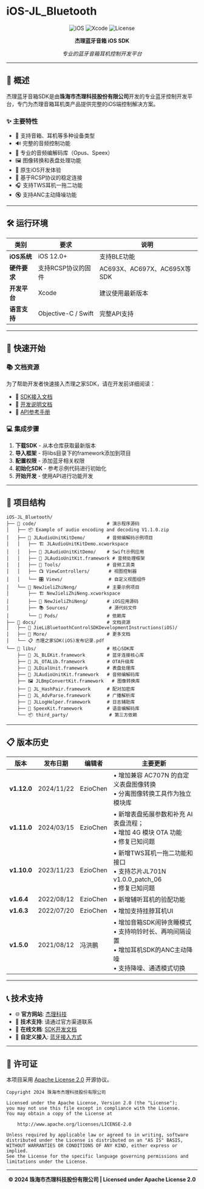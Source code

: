 # iOS-JL_Bluetooth

<div align="center">

![iOS](https://img.shields.io/badge/iOS-12.0+-blue.svg)
![Xcode](https://img.shields.io/badge/Xcode-Latest-orange.svg)
![License](https://img.shields.io/badge/License-Apache%202.0-blue.svg)

**杰理蓝牙音箱 iOS SDK**

*专业的蓝牙音箱耳机控制开发平台*

</div>

---

## 📖 概述

杰理蓝牙音箱SDK是由**珠海市杰理科技股份有限公司**开发的专业蓝牙控制开发平台，专门为杰理音箱耳机类产品提供完整的iOS端控制解决方案。

### ✨ 主要特性

- 🎵 支持音箱、耳机等多种设备类型
- 🔊 完整的音频控制功能
- 🎤 专业的音频编解码库（Opus、Speex）
- 🖼️ 图像转换和表盘处理功能
- 📱 原生iOS开发体验
- 🔗 基于RCSP协议的稳定连接
- 🎧 支持TWS耳机一拖二功能
- 🔇 支持ANC主动降噪功能

---

## 🛠 运行环境

| 类别 | 要求 | 说明 |
|------|------|------|
| **iOS系统** | iOS 12.0+ | 支持BLE功能 |
| **硬件要求** | 支持RCSP协议的固件 | AC693X、AC697X、AC695X等SDK |
| **开发平台** | Xcode | 建议使用最新版本 |
| **语言支持** | Objective-C / Swift | 完整API支持 |

---

## 🚀 快速开始

### 📚 文档资源

为了帮助开发者快速接入杰理之家SDK，请在开发前详细阅读：

- 📖 [SDK接入文档](https://doc.zh-jieli.com/Apps/iOS/jielihome/zh-cn/master/index.html)
- 📄 [开发说明文档](./docs/)
- 🔧 [API参考手册](./docs/JieLiBluetoothControlSDKDevelopmentInstructions(iOS)/)

### 💻 集成步骤

1. **下载SDK** - 从本仓库获取最新版本
2. **导入框架** - 将libs目录下的framework添加到项目
3. **配置权限** - 添加蓝牙相关权限
4. **初始化SDK** - 参考示例代码进行初始化
5. **开始开发** - 使用API进行功能开发

---

## 📁 项目结构

```
iOS-JL_Bluetooth/
├── 📂 code/                          # 演示程序源码
│   ├── 📦 Example of audio encoding and decoding V1.1.0.zip
│   ├── 📂 JLAudioUnitKitDemo/        # 音频编解码示例项目
│   │   ├── 🏗️ JLAudioUnitKitDemo.xcworkspace
│   │   ├── 📱 JLAudioUnitKitDemo/    # Swift示例应用
│   │   ├── 🎵 JLAudioUnitKit.framework # 音频处理框架
│   │   ├── 🔧 Tools/                 # 音频工具类
│   │   ├── 📺 ViewControllers/       # 视图控制器
│   │   └── 🎛️ Views/                 # 自定义视图组件
│   └── 📂 NewJieliZhiNeng/           # 主要示例项目
│       ├── 🏗️ NewJieliZhiNeng.xcworkspace
│       ├── 📱 NewJieliZhiNeng/       # iOS应用源码
│       ├── 📚 Sources/               # 源代码文件
│       └── 🔧 Pods/                  # 依赖库
├── 📂 docs/                          # 文档资源
│   ├── 📖 JieLiBluetoothControlSDKDevelopmentInstructions(iOS)/
│   ├── 📄 More/                      # 更多文档
│   └── 📋 杰理之家SDK(iOS)发布记录.pdf
└── 📂 libs/                          # 核心SDK库
    ├── 🔗 JL_BLEKit.framework        # 蓝牙连接核心库
    ├── 🔧 JL_OTALib.framework        # OTA升级库
    ├── 🎵 JLDialUnit.framework       # 表盘处理库
    ├── 🎵 JLAudioUnitKit.framework   # 音频编解码库
    ├── 🖼️ JLBmpConvertKit.framework   # 图像转换库
    ├── 🔐 JL_HashPair.framework      # 配对加密库
    ├── 📡 JL_AdvParse.framework      # 广播解析库
    ├── 📝 JLLogHelper.framework      # 日志辅助库
    ├── 🎤 SpeexKit.framework         # 语音编解码库
    └── 📦 third_party/               # 第三方依赖
```

---

## 📋 版本历史

| 版本 | 发布日期 | 编辑者 | 主要更新 |
|------|----------|--------|----------|
| **v1.12.0** | 2024/11/22 | EzioChen | • 增加兼容 AC707N 的自定义表盘图像转换<br/>• 分离图像转换工具作为独立模块库 |
| **v1.11.0** | 2024/03/15 | EzioChen | • 新增表盘拓展参数和补充 AI 表盘流程；<br/>• 增加 4G 模块 OTA 功能<br/>• 修复已知问题 |
| **v1.10.0** | 2023/11/23 | EzioChen | • 新增TWS耳机一拖二功能和接口<br/>• 支持芯片JL701N v1.0.0_patch_06<br/>• 修复已知问题 |
| **v1.6.4** | 2022/08/12 | EzioChen | • 新增辅听耳机的验配功能 |
| **v1.6.3** | 2022/07/20 | EzioChen | • 增加支持挂脖耳机UI |
| **v1.5.0** | 2021/08/12 | 冯洪鹏 | • 增加音箱SDK闹钟贪睡模式<br/>• 支持响铃时长、再响间隔设置<br/>• 增加耳机SDK的ANC主动降噪<br/>• 支持降噪、通透模式切换 |

---

## 📞 技术支持

- 🌐 **官方网站**: [杰理科技](https://www.zh-jieli.com/)
- 📧 **技术支持**: 请通过官方渠道联系
- 📖 **在线文档**: [SDK开发文档](https://doc.zh-jieli.com/)
- 🔗 **自定义接入**: [蓝牙接入方式](./docs/自定义蓝牙接入方式.url)

---

## 📄 许可证

本项目采用 [Apache License 2.0](./LICENSE) 开源协议。

```
Copyright 2024 珠海市杰理科技股份有限公司

Licensed under the Apache License, Version 2.0 (the "License");
you may not use this file except in compliance with the License.
You may obtain a copy of the License at

    http://www.apache.org/licenses/LICENSE-2.0

Unless required by applicable law or agreed to in writing, software
distributed under the License is distributed on an "AS IS" BASIS,
WITHOUT WARRANTIES OR CONDITIONS OF ANY KIND, either express or implied.
See the License for the specific language governing permissions and
limitations under the License.
```

---

<div align="center">

**© 2024 珠海市杰理科技股份有限公司 | Licensed under Apache License 2.0**

</div>
